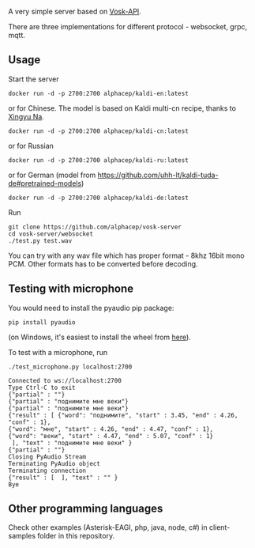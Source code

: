 A very simple server based on [Vosk-API](https://github.com/alphacep/vosk-api).

There are three implementations for different protocol - websocket, grpc, mqtt.

## Usage

Start the server

```
docker run -d -p 2700:2700 alphacep/kaldi-en:latest
```

or for Chinese. The model is based on Kaldi multi-cn recipe, thanks to [Xingyu Na](https://github.com/naxingyu).

```
docker run -d -p 2700:2700 alphacep/kaldi-cn:latest
```

or for Russian

```
docker run -d -p 2700:2700 alphacep/kaldi-ru:latest
```

or for German (model from https://github.com/uhh-lt/kaldi-tuda-de#pretrained-models)

```
docker run -d -p 2700:2700 alphacep/kaldi-de:latest
```

Run

```
git clone https://github.com/alphacep/vosk-server
cd vosk-server/websocket
./test.py test.wav
```

You can try with any wav file which has proper format - 8khz 16bit mono PCM.
Other formats has to be converted before decoding.

## Testing with microphone

You would need to install the pyaudio pip package:

```
pip install pyaudio
```

(on Windows, it's easiest to install the wheel from [here](https://www.lfd.uci.edu/~gohlke/pythonlibs/#pyaudio)).


To test with a microphone, run

```
./test_microphone.py localhost:2700

Connected to ws://localhost:2700
Type Ctrl-C to exit
{"partial" : ""}
{"partial" : "поднимите мне веки"}
{"partial" : "поднимите мне веки"}
{"result" : [ {"word": "поднимите", "start" : 3.45, "end" : 4.26, "conf" : 1},
{"word": "мне", "start" : 4.26, "end" : 4.47, "conf" : 1},
{"word": "веки", "start" : 4.47, "end" : 5.07, "conf" : 1}
 ], "text" : "поднимите мне веки" }
{"partial" : ""}
Closing PyAudio Stream
Terminating PyAudio object
Terminating connection
{"result" : [  ], "text" : "" }
Bye
```

## Other programming languages

Check other examples (Asterisk-EAGI, php, java, node, c#) in client-samples folder in this repository.
